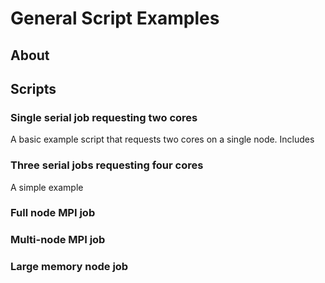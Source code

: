 # General Script Examples

## About


## Scripts

### Single serial job requesting two cores
A basic example script that requests two cores on a single node. Includes 

### Three serial jobs requesting four cores
A simple example 

### Full node MPI job

### Multi-node MPI job

### Large memory node job
